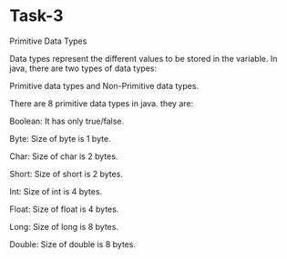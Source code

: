 # Task-3
Primitive Data Types


Data types represent the different values to be stored in the variable. In java, there are two types of data types:

Primitive data types and Non-Primitive data types.

There are 8 primitive data types in java. they are:

Boolean: It has only true/false.

Byte: Size of byte is 1 byte.

Char: Size of char is 2 bytes.

Short: Size of short is 2 bytes.

Int: Size of int is 4 bytes.

Float: Size of float is 4 bytes.

Long: Size of long is 8 bytes.

Double: Size of double is 8 bytes.
